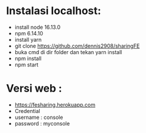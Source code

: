 # Instalasi localhost: </br>

- install node 16.13.0</br>
- npm 6.14.10</br>
- install yarn </br>
- git clone https://github.com/dennis2908/sharingFE </br>
- buka cmd di dir folder dan tekan yarn install </br>
- npm install </br>
- npm start </br>

# Versi web : </br>

- https://fesharing.herokuapp.com </br>
- Credential  </br>
- username : console </br>
- password : myconsole </br>